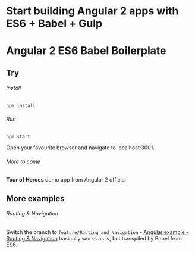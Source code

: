 # Start building Angular 2 apps with ES6 + Babel + Gulp
# Angular 2 ES6 Babel Boilerplate

## Try

###### Install
```
npm install
```

###### Run
```
npm start
```
Open your favourite browser and navigate to localhost:3001.

###### More to come
**Tour of Heroes** demo app from Angular 2 official

## More examples
###### Routing & Navigation
Switch the branch to ```feature/Routing_and_Navigation``` - [Angular example - Routing & Navigation](https://angular.io/docs/ts/latest/guide/router.html) basically works as is, but transpiled by Babel from ES6.

